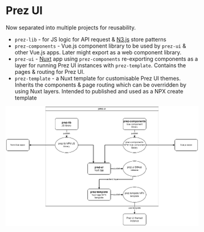 # Prez UI
Now separated into multiple projects for reusability.

- `prez-lib` - for JS logic for API request & [N3.js](https://github.com/rdfjs/N3.js) store patterns
- `prez-components` - Vue.js component library to be used by `prez-ui` & other Vue.js apps. Later might export as a web component library.
- `prez-ui` - [Nuxt](https://nuxt.com/) app using `prez-components` re-exporting components as a layer for running Prez UI instances with `prez-template`. Contains the pages & routing for Prez UI.
- `prez-template` - a Nuxt template for customisable Prez UI themes. Inherits the components & page routing which can be overridden by using Nuxt layers. Intended to published and used as a NPX create template

![New design diagram](design.png)
